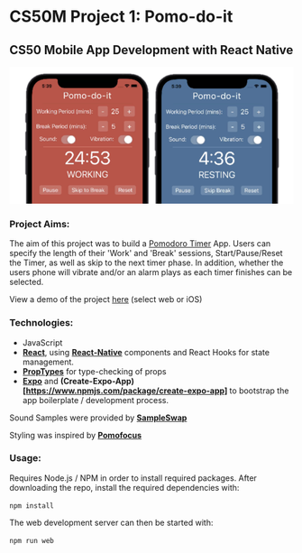 # CS50M Project 1: Pomo-do-it

## CS50 Mobile App Development with React Native

![](./pomo-do-it.png)

### Project Aims:

The aim of this project was to build a [Pomodoro Timer](https://en.wikipedia.org/wiki/Pomodoro_Technique) App. Users can specify the length of their 'Work' and 'Break' sessions, Start/Pause/Reset the Timer, as well as skip to the next timer phase. In addition, whether the users phone will vibrate and/or an alarm plays as each timer finishes can be selected.

View a demo of the project [here](https://snack.expo.dev/@plcoster/pomo-do-it) (select web or iOS)

### Technologies:

- JavaScript
- **[React](https://reactjs.org/)**, using **[React-Native](https://reactnative.dev/)** components and React Hooks for state management.
- **[PropTypes](https://reactjs.org/docs/typechecking-with-proptypes.html)** for type-checking of props
- **[Expo](https://expo.dev/)** and **(Create-Expo-App)[https://www.npmjs.com/package/create-expo-app]** to bootstrap the app boilerplate / development process.

Sound Samples were provided by **[SampleSwap](https://sampleswap.org/)**

Styling was inspired by **[Pomofocus](https://pomofocus.io/)**

### Usage:

Requires Node.js / NPM in order to install required packages. After downloading the repo, install the required dependencies with:

`npm install`

The web development server can then be started with:

`npm run web`
